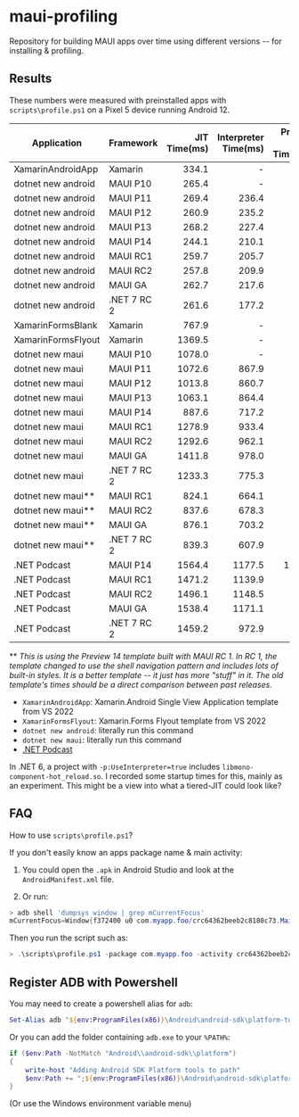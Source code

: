 # maui-profiling

Repository for building MAUI apps over time using different versions -- for installing & profiling.

## Results

These numbers were measured with preinstalled apps with `scripts\profile.ps1` on a Pixel 5 device running Android 12.

| Application        | Framework | JIT Time(ms) | Interpreter Time(ms) | Profiled AOT Time(ms) | Profiled AOT+LLVM(ms) |
|------------------- |-----------| ------------:| --------------------:| ---------------------:| ---------------------:|
| XamarinAndroidApp  |   Xamarin |        334.1 |                    - |                 306.5 |                     - |
| dotnet new android |  MAUI P10 |        265.4 |                    - |                 210.5 |                     - |
| dotnet new android |  MAUI P11 |        269.4 |                236.4 |                 197.4 |                     - |
| dotnet new android |  MAUI P12 |        260.9 |                235.2 |                 184.5 |                     - |
| dotnet new android |  MAUI P13 |        268.2 |                227.4 |                 198.4 |                     - |
| dotnet new android |  MAUI P14 |        244.1 |                210.1 |                 165.5 |                     - |
| dotnet new android |  MAUI RC1 |        259.7 |                205.7 |                 170.2 |                     - |
| dotnet new android |  MAUI RC2 |        257.8 |                209.9 |                 174.6 |                     - |
| dotnet new android |   MAUI GA |        262.7 |                217.6 |                 182.8 |                     - |
| dotnet new android | .NET 7 RC 2 |      261.6 |                177.2 |                 178.1 |                 189.4 |
| XamarinFormsBlank  |   Xamarin |        767.9 |                    - |                 498.6 |                     - |
| XamarinFormsFlyout |   Xamarin |       1369.5 |                    - |                 817.7 |                     - |
| dotnet new maui    |  MAUI P10 |       1078.0 |                    - |                 683.9 |                     - |
| dotnet new maui    |  MAUI P11 |       1072.6 |                867.9 |                 677.4 |                     - |
| dotnet new maui    |  MAUI P12 |       1013.8 |                860.7 |                 648.9 |                     - |
| dotnet new maui    |  MAUI P13 |       1063.1 |                864.4 |                 576.4 |                     - |
| dotnet new maui    |  MAUI P14 |        887.6 |                717.2 |                 469.9 |                     - |
| dotnet new maui    |  MAUI RC1 |       1278.9 |                933.4 |                 533.2 |                     - |
| dotnet new maui    |  MAUI RC2 |       1292.6 |                962.1 |                 563.7 |                     - |
| dotnet new maui    |   MAUI GA |       1411.8 |                978.0 |                 568.1 |                     - |
| dotnet new maui    | .NET 7 RC 2 |     1233.3 |                775.3 |                 545.4 |                     - |
| dotnet new maui**  |  MAUI RC1 |        824.1 |                664.1 |                 437.1 |                     - |
| dotnet new maui**  |  MAUI RC2 |        837.6 |                678.3 |                 455.2 |                     - |
| dotnet new maui**  |   MAUI GA |        876.1 |                703.2 |                 464.2 |                     - |
| dotnet new maui**  | .NET 7 RC 2 |      839.3 |                607.9 |                 462.9 |                 468.2 |
| .NET Podcast       |  MAUI P14 |       1564.4 |               1177.5 |                1027.7 |                     - |
| .NET Podcast       |  MAUI RC1 |       1471.2 |               1139.9 |                 810.5 |                     - |
| .NET Podcast       |  MAUI RC2 |       1496.1 |               1148.5 |                 791.0 |                     - |
| .NET Podcast       |   MAUI GA |       1538.4 |               1171.1 |                 814.2 |                     - |
| .NET Podcast       | .NET 7 RC 2 |     1459.2 |                972.9 |                 759.7 |                     - |

** _This is using the Preview 14 template built with MAUI RC 1. In RC 1,
the template changed to use the shell navigation pattern and
includes lots of built-in styles. It is a better template -- it just
has more "stuff" in it. The old template's times should be a direct
comparison between past releases._

* `XamarinAndroidApp`: Xamarin.Android Single View Application template from VS 2022
* `XamarinFormsFlyout`: Xamarin.Forms Flyout template from VS 2022
* `dotnet new android`: literally run this command
* `dotnet new maui`: literally run this command
* [.NET Podcast](https://github.com/microsoft/dotnet-podcasts)

In .NET 6, a project with `-p:UseInterpreter=true` includes
`libmono-component-hot_reload.so`. I recorded some startup times for
this, mainly as an experiment. This might be a view into what a
tiered-JIT could look like?

## FAQ

How to use `scripts\profile.ps1`?

If you don't easily know an apps package name & main activity:

1. You could open the `.apk` in Android Studio and look at the `AndroidManifest.xml` file.

1. Or run:

```powershell
> adb shell 'dumpsys window | grep mCurrentFocus'
mCurrentFocus=Window{f372400 u0 com.myapp.foo/crc64362beeb2c8180c73.MainActivity}
```

Then you run the script such as:

```powershell
> .\scripts\profile.ps1 -package com.myapp.foo -activity crc64362beeb2c8180c73.MainActivity
```

## Register ADB with Powershell

You may need to create a powershell alias for `adb`:

```powershell
Set-Alias adb "${env:ProgramFiles(x86)}\Android\android-sdk\platform-tools\adb.exe"
```

Or you can add the folder containing `adb.exe` to your `%PATH%`:

```powershell
if ($env:Path -NotMatch "Android\\android-sdk\\platform")
{
    write-host "Adding Android SDK Platform tools to path"
    $env:Path += ";${env:ProgramFiles(x86)}\Android\android-sdk\platform-tools"
}
```
(Or use the Windows environment variable menu)
